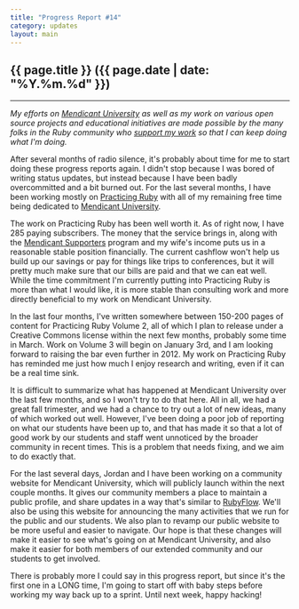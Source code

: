 ```yaml
---
title: "Progress Report #14"
category: updates
layout: main
---
```


## {{ page.title }} ({{ page.date | date: "%Y.%m.%d" }})

<hr>


_My efforts on [Mendicant University](http://university.rubymendicant.com) as well as my work on various open source projects and educational initiatives are made possible by the many folks in the Ruby community who [support my work](/support.html) so that I can keep doing what I'm doing._

After several months of radio silence, it's probably about time for me to start doing these progress reports again. I didn't stop because I was bored of writing status updates, but instead because I have been badly overcommitted and a bit burned out. For the last several months, I have been working mostly on [Practicing Ruby](http://practicingruby.com) with all of my remaining free time being dedicated to [Mendicant University](http://mendicantuniversity.org).

The work on Practicing Ruby has been well worth it. As of right now, I have 285 paying subscribers. The money that the service brings in, along with the [Mendicant Supporters](http://majesticseacreature.com/network.html) program and my wife's income puts us in a reasonable stable position financially. The current cashflow won't help us build up our savings or pay for things like trips to conferences, but it will pretty much make sure that our bills are paid and that we can eat well. While the time commitment I'm currently putting into Practicing Ruby is more than what I would like, it is more stable than consulting work and more directly beneficial to my work on Mendicant University.

In the last four months, I've written somewhere between 150-200 pages of content for Practicing Ruby Volume 2, all of which I plan to release under a Creative Commons license within the next few months, probably some time in March. Work on Volume 3 will begin on January 3rd, and I am looking forward to raising the bar even further in 2012. My work on Practicing Ruby has reminded me just how much I enjoy research and writing, even if it can be a real time sink.  

It is difficult to summarize what has happened at Mendicant University over the last few months, and so I won't try to do that here. All in all, we had a great fall trimester, and we had a chance to try out a lot of new ideas, many of which worked out well. However, I've been doing a poor job of reporting on what our students have been up to, and that has made it so that a lot of good work by our students and staff went unnoticed by the broader community in recent times. This is a problem that needs fixing, and we aim to do exactly that.

For the last several days, Jordan and I have been working on a community website for Mendicant University, which will publicly launch within the next couple months. It gives our community members a place to maintain a public profile, and share updates in a way that's similar to [RubyFlow](http://rubyflow.com). We'll also be using this website for announcing the many activities that we run for the public and our students. We also plan to revamp our public website to be more useful and easier to navigate. Our hope is that these changes will make it easier to see what's going on at Mendicant University, and also make it easier for both members of our extended community and our students to get involved.

There is probably more I could say in this progress report, but since it's the first one in a LONG time, I'm going to start off with baby steps before working my way back up to a sprint. Until next week, happy hacking!
